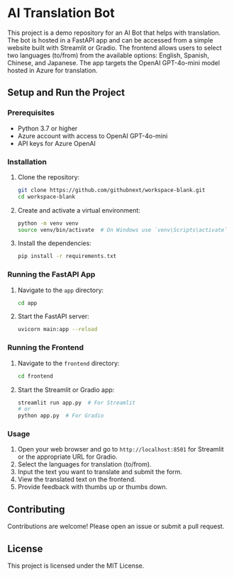 # AI Translation Bot

This project is a demo repository for an AI Bot that helps with translation. The bot is hosted in a FastAPI app and can be accessed from a simple website built with Streamlit or Gradio. The frontend allows users to select two languages (to/from) from the available options: English, Spanish, Chinese, and Japanese. The app targets the OpenAI GPT-4o-mini model hosted in Azure for translation.

## Setup and Run the Project

### Prerequisites

- Python 3.7 or higher
- Azure account with access to OpenAI GPT-4o-mini
- API keys for Azure OpenAI

### Installation

1. Clone the repository:
   ```sh
   git clone https://github.com/githubnext/workspace-blank.git
   cd workspace-blank
   ```

2. Create and activate a virtual environment:
   ```sh
   python -m venv venv
   source venv/bin/activate  # On Windows use `venv\Scripts\activate`
   ```

3. Install the dependencies:
   ```sh
   pip install -r requirements.txt
   ```

### Running the FastAPI App

1. Navigate to the `app` directory:
   ```sh
   cd app
   ```

2. Start the FastAPI server:
   ```sh
   uvicorn main:app --reload
   ```

### Running the Frontend

1. Navigate to the `frontend` directory:
   ```sh
   cd frontend
   ```

2. Start the Streamlit or Gradio app:
   ```sh
   streamlit run app.py  # For Streamlit
   # or
   python app.py  # For Gradio
   ```

### Usage

1. Open your web browser and go to `http://localhost:8501` for Streamlit or the appropriate URL for Gradio.
2. Select the languages for translation (to/from).
3. Input the text you want to translate and submit the form.
4. View the translated text on the frontend.
5. Provide feedback with thumbs up or thumbs down.

## Contributing

Contributions are welcome! Please open an issue or submit a pull request.

## License

This project is licensed under the MIT License.
